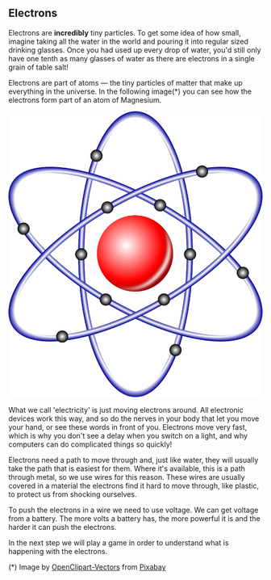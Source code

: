 ## Electrons

Electrons are **incredibly** tiny particles. To get some idea of how small, imagine taking all the water in the world and pouring it into regular sized drinking glasses. Once you had used up every drop of water, you'd still only have one tenth as many glasses of water as there are electrons in a single grain of table salt!

Electrons are part of atoms — the tiny particles of matter that make up everything in the universe. In the following image(*) you can see how the electrons form part of an atom of Magnesium.

![Electrons_around_an_atom_kernel](images/atom-nucleus-153152_1280.png)

What we call 'electricity' is just moving electrons around. All electronic devices work this way, and so do the nerves in your body that let you move your hand, or see these words in front of you. Electrons move very fast, which is why you don't see a delay when you switch on a light, and why computers can do complicated things so quickly!

Electrons need a path to move through and, just like water, they will usually take the path that is easiest for them. Where it's available, this is a path through metal, so we use wires for this reason. These wires are usually covered in a material the electrons find it hard to move through, like plastic, to protect us from shocking ourselves.

To push the electrons in a wire we need to use voltage. We can get voltage from a battery. The more volts a battery has, the more powerful it is and the harder it can push the electrons.

In the next step we will play a game in order to understand what is happening with the electrons.


(*) Image by <a href="https://pixabay.com/users/OpenClipart-Vectors-30363/?utm_source=link-attribution&utm_medium=referral&utm_campaign=image&utm_content=153152">OpenClipart-Vectors</a> from <a href="https://pixabay.com/?utm_source=link-attribution&utm_medium=referral&utm_campaign=image&utm_content=153152">Pixabay</a>
